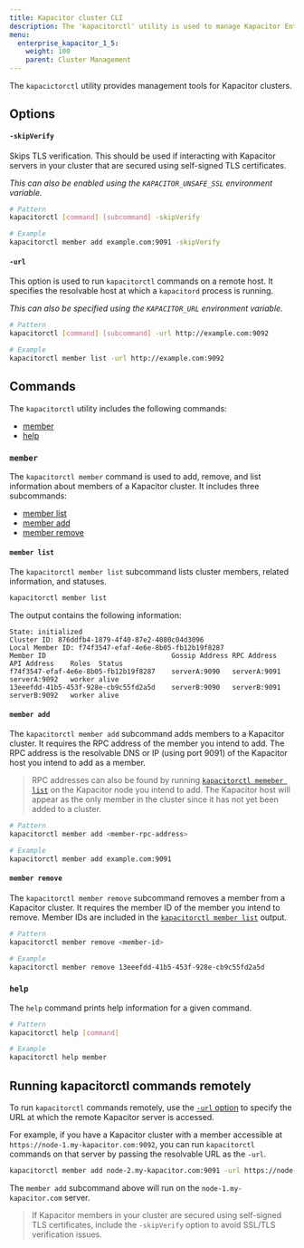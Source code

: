 ```yaml
---
title: Kapacitor cluster CLI
description: The 'kapacitorctl' utility is used to manage Kapacitor Enterprise clusters. This article outlines 'kapacitorctl' commands and options.
menu:
  enterprise_kapacitor_1_5:
    weight: 100
    parent: Cluster Management
---
```


The `kapacictorctl` utility provides management tools for Kapacitor clusters.

## Options

#### `-skipVerify`
Skips TLS verification. This should be used if interacting with Kapacitor servers
in your cluster that are secured using self-signed TLS certificates.

_This can also be enabled using the `KAPACITOR_UNSAFE_SSL` environment variable._

```bash
# Pattern
kapacitorctl [command] [subcommand] -skipVerify

# Example
kapacitorctl member add example.com:9091 -skipVerify
```

#### `-url`
This option is used to run `kapacitorctl` commands on a remote host.
It specifies the resolvable host at which a `kapacitord` process is running.

_This can also be specified using the `KAPACITOR_URL` environment variable._

```bash
# Pattern
kapacitorctl [command] [subcommand] -url http://example.com:9092

# Example
kapacitorctl member list -url http://example.com:9092
```

## Commands
The `kapacitorctl` utility includes the following commands:

- [member](#member)
- [help](#help)

### `member`
The `kapacitorctl member` command is used to add, remove, and list information
about members of a Kapacitor cluster.
It includes three subcommands:

- [member list](#member-list)
- [member add](#member-add)
- [member remove](#member-remove)

#### `member list`
The `kapacitorctl member list` subcommand lists cluster members, related information, and statuses.

```bash
kapacitorctl member list
```

The output contains the following information:

```
State: initialized
Cluster ID: 876ddfb4-1879-4f40-87e2-4080c04d3096
Local Member ID: f74f3547-efaf-4e6e-8b05-fb12b19f8287
Member ID                               Gossip Address RPC Address    API Address    Roles  Status
f74f3547-efaf-4e6e-8b05-fb12b19f8287    serverA:9090   serverA:9091   serverA:9092   worker alive
13eeefdd-41b5-453f-928e-cb9c55fd2a5d    serverB:9090   serverB:9091   serverB:9092   worker alive
```

#### `member add`
The `kapacitorctl member add` subcommand adds members to a Kapacitor cluster.
It requires the RPC address of the member you intend to add.
The RPC address is the resolvable DNS or IP (using port 9091) of the Kapacitor host you intend to add as a member.

> RPC addresses can also be found by running [`kapacitorctl memeber list`](#member-list) on the Kapacitor node you intend to add.
> The Kapacitor host will appear as the only member in the cluster since it has not yet been added to a cluster.

```bash
# Pattern
kapacitorctl member add <member-rpc-address>

# Example
kapacitorctl member add example.com:9091
```

#### `member remove`
The `kapacitorctl member remove` subcommand removes a member from a Kapacitor cluster.
It requires the member ID of the member you intend to remove.
Member IDs are included in the [`kapacitorctl member list`](#member-list) output.

```bash
# Pattern
kapacitorctl member remove <member-id>

# Example
kapacitorctl member remove 13eeefdd-41b5-453f-928e-cb9c55fd2a5d
```

### `help`
The `help` command prints help information for a given command.

```bash
# Pattern
kapacitorctl help [command]

# Example
kapacitorctl help member
```

## Running kapacitorctl commands remotely
To run `kapacitorctl` commands remotely, use the [`-url` option](#url) to specify
the URL at which the remote Kapacitor server is accessed.

For example, if you have a Kapacitor cluster with a member accessible at `https://node-1.my-kapacitor.com:9092`,
you can run `kapacitorctl` commands on that server by passing the resolvable URL as the `-url`.

```bash
kapacitorctl member add node-2.my-kapacitor.com:9091 -url https://node-1.my-kapacitor.com:9092
```

The `member add` subcommand above will run on the `node-1.my-kapacitor.com` server.

> If Kapacitor members in your cluster are secured using self-signed TLS certificates,
> include the `-skipVerify` option to avoid SSL/TLS verification issues.
